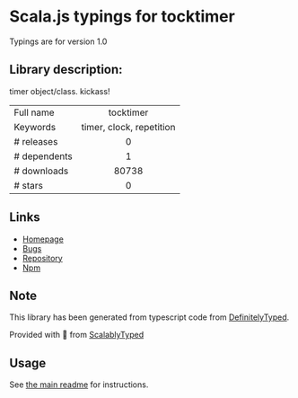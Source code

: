 
# Scala.js typings for tocktimer

Typings are for version 1.0

## Library description:
timer object/class. kickass!

|                    |                 |
| ------------------ | :-------------: |
| Full name          | tocktimer |
| Keywords           | timer, clock, repetition |
| # releases         | 0 |
| # dependents       | 1 |
| # downloads        | 80738 |
| # stars            | 0 |

## Links
- [Homepage](https://github.com/mrchimp/tock#readme)
- [Bugs](https://github.com/mrchimp/tock/issues)
- [Repository](https://github.com/mrchimp/tock)
- [Npm](https://www.npmjs.com/package/tocktimer)
    


## Note
This library has been generated from typescript code from [DefinitelyTyped](https://definitelytyped.org).

Provided with :purple_heart: from [ScalablyTyped](https://github.com/oyvindberg/ScalablyTyped)

## Usage
See [the main readme](../../readme.md) for instructions.


